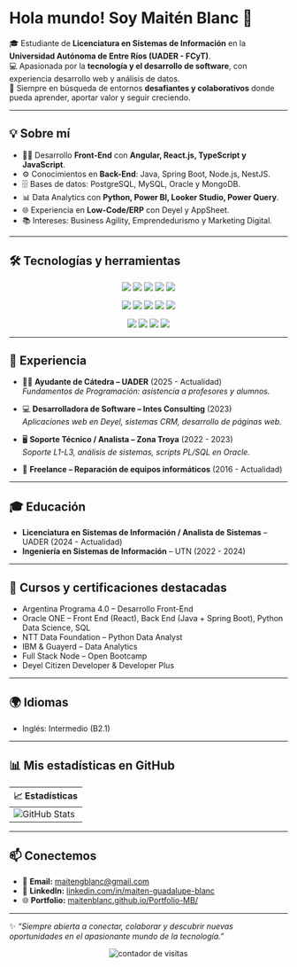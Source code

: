# Hola mundo! Soy Maitén Blanc 👋  

🎓 Estudiante de **Licenciatura en Sistemas de Información** en la **Universidad Autónoma de Entre Ríos (UADER - FCyT)**.  
💻 Apasionada por la **tecnología y el desarrollo de software**, con experiencia desarrollo web y análisis de datos.  
🚀 Siempre en búsqueda de entornos **desafiantes y colaborativos** donde pueda aprender, aportar valor y seguir creciendo.  

---

## 💡 Sobre mí
- 👩‍💻 Desarrollo **Front-End** con **Angular, React.js, TypeScript y JavaScript**.  
- ⚙️ Conocimientos en **Back-End**: Java, Spring Boot, Node.js, NestJS.  
- 🗄️ Bases de datos: PostgreSQL, MySQL, Oracle y MongoDB.  
- 📊 Data Analytics con **Python, Power BI, Looker Studio, Power Query**.  
- 🌐 Experiencia en **Low-Code/ERP** con Deyel y AppSheet.  
- 📚 Intereses: Business Agility, Emprendedurismo y Marketing Digital.  

---

## 🛠️ Tecnologías y herramientas
<p align="center">
  <!-- Lenguajes -->
  <img src="https://img.shields.io/badge/Java-007396?style=for-the-badge&logo=openjdk&logoColor=white"/>
  <img src="https://img.shields.io/badge/Python-3776AB?style=for-the-badge&logo=python&logoColor=white"/>
  <img src="https://img.shields.io/badge/JavaScript-F7DF1E?style=for-the-badge&logo=javascript&logoColor=black"/>
  <img src="https://img.shields.io/badge/TypeScript-3178C6?style=for-the-badge&logo=typescript&logoColor=white"/>
  <img src="https://img.shields.io/badge/PHP-777BB4?style=for-the-badge&logo=php&logoColor=white"/>
</p>

<p align="center">
  <!-- Frameworks -->
  <img src="https://img.shields.io/badge/React-61DAFB?style=for-the-badge&logo=react&logoColor=black"/>
  <img src="https://img.shields.io/badge/Angular-DD0031?style=for-the-badge&logo=angular&logoColor=white"/>
  <img src="https://img.shields.io/badge/Node.js-339933?style=for-the-badge&logo=node.js&logoColor=white"/>
  <img src="https://img.shields.io/badge/NestJS-E0234E?style=for-the-badge&logo=nestjs&logoColor=white"/>
  <img src="https://img.shields.io/badge/Spring_Boot-6DB33F?style=for-the-badge&logo=springboot&logoColor=white"/>
</p>

<p align="center">
  <!-- Bases de datos -->
  <img src="https://img.shields.io/badge/MySQL-4479A1?style=for-the-badge&logo=mysql&logoColor=white"/>
  <img src="https://img.shields.io/badge/PostgreSQL-336791?style=for-the-badge&logo=postgresql&logoColor=white"/>
  <img src="https://img.shields.io/badge/Oracle-F80000?style=for-the-badge&logo=oracle&logoColor=white"/>
  <img src="https://img.shields.io/badge/MongoDB-47A248?style=for-the-badge&logo=mongodb&logoColor=white"/>
</p>

---

## 📂 Experiencia
- 👩‍🏫 **Ayudante de Cátedra – UADER** (2025 - Actualidad)  
  *Fundamentos de Programación: asistencia a profesores y alumnos.*  

- 💻 **Desarrolladora de Software – Intes Consulting** (2023)  
  *Aplicaciones web en Deyel, sistemas CRM, desarrollo de páginas web.*  

- 🖥️ **Soporte Técnico / Analista – Zona Troya** (2022 - 2023)  
  *Soporte L1-L3, análisis de sistemas, scripts PL/SQL en Oracle.*  

- 🔧 **Freelance – Reparación de equipos informáticos** (2016 - Actualidad)  

---

## 🎓 Educación
- **Licenciatura en Sistemas de Información / Analista de Sistemas** – UADER (2024 - Actualidad)  
- **Ingeniería en Sistemas de Información** – UTN (2022 - 2024)  

---

## 📜 Cursos y certificaciones destacadas
- Argentina Programa 4.0 – Desarrollo Front-End  
- Oracle ONE – Front End (React), Back End (Java + Spring Boot), Python Data Science, SQL  
- NTT Data Foundation – Python Data Analyst  
- IBM & Guayerd – Data Analytics  
- Full Stack Node – Open Bootcamp  
- Deyel Citizen Developer & Developer Plus  

---

## 🌍 Idiomas
- Inglés: Intermedio (B2.1)

---
## 📊 Mis estadísticas en GitHub

| 📈 Estadísticas |
|-----------------|
| ![GitHub Stats](https://github-readme-stats.vercel.app/api?username=MaitenBlanc&show_icons=true&theme=tokyonight) |

---

## 📫 Conectemos
- 📧 **Email:** [maitengblanc@gmail.com](mailto:maitengblanc@gmail.com)  
- 💼 **LinkedIn:** [linkedin.com/in/maiten-guadalupe-blanc](https://www.linkedin.com/in/maiten-guadalupe-blanc)  
- 🌐 **Portfolio:** [maitenblanc.github.io/Portfolio-MB/](https://maitenblanc.github.io/Portfolio-MB/)  

---

✨ *“Siempre abierta a conectar, colaborar y descubrir nuevas oportunidades en el apasionante mundo de la tecnología.”*  
<p align="center">
  <img src="https://komarev.com/ghpvc/?username=MaitenBlanc&label=Visitas%20al%20perfil&color=0e75b6&style=flat" alt="contador de visitas" />
</p>

